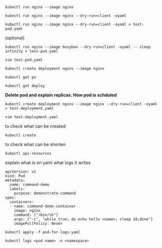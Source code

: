 ```
kubectl run nginx --image nginx
```

```
kubectl run nginx --image nginx --dry-run=client -oyaml
```

```
kubectl run nginx --image nginx --dry-run=client -oyaml > test-pod.yaml
```
(optional)
```
kubectl run nginx --image busybox --dry-run=client -oyaml -- sleep infinity > test-pod.yaml
```

```
vim test-pod.yaml
```

```
kubectl create deployment nginx --image nginx
```
```
kubectl get po
```
```
kubectl get deploy
```
**Delete pod and explain replicas. How pod is schduled**
```
kubectl create deployment nginx --image nginx --dry-run=client -oyaml > test-deployment.yaml
```

```
vim test-deployment.yaml
```

to check what can be created
```
kubectl create
```
to check what can be shorten
```
kubectl api-resources
```

explain what is on yaml
what logs it writes
```
apiVersion: v1
kind: Pod
metadata:
  name: command-demo
  labels:
    purpose: demonstrate-command
spec:
  containers:
  - name: command-demo-container
    image: nginx 
    command: ["/bin/sh"]
    args: ["-c", "while true; do echo hello <name>; sleep 10;done"]
    imagePullPolicy: Never
```
```
kubectl apply -f pod-for-logs.yaml
```

```
kubectl logs <pod name> -n <namespace>
```
